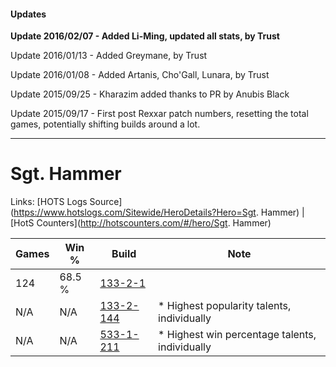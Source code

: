 #### Updates
**Update 2016/02/07 - Added Li-Ming, updated all stats, by Trust**

Update 2016/01/13 - Added Greymane, by Trust

Update 2016/01/08 - Added Artanis, Cho'Gall, Lunara, by Trust

Update 2015/09/25 - Kharazim added thanks to PR by Anubis Black

Update 2015/09/17 - First post Rexxar patch numbers, resetting the total games, potentially shifting builds around a lot.

***

# Sgt. Hammer

Links: [HOTS Logs Source](https://www.hotslogs.com/Sitewide/HeroDetails?Hero=Sgt. Hammer) | [HotS Counters](http://hotscounters.com/#/hero/Sgt. Hammer)

Games  | Win %  | Build     | Note
-----  | -----  | -----     | ----
124    | 68.5 % | [133-2-1](http://www.heroesfire.com/hots/talent-calculator/sergeant-hammer#Rgf) | 
N/A    | N/A    | [133-2-144](http://www.heroesfire.com/hots/talent-calculator/sergeant-hammer#hEem) | * Highest popularity talents, individually
N/A    | N/A    | [533-1-211](http://www.heroesfire.com/hots/talent-calculator/sergeant-hammer#wU-B) | * Highest win percentage talents, individually
